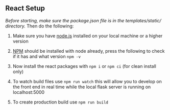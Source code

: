 
## React Setup

_Before starting, make sure the package.json file is in the templates/static/ directory._
Then do the following:
1. Make sure you have [node.js](https://nodejs.org/dist/v14.10.1/node-v14.10.1-x64.msi) installed on your local machine or a higher version
2. [NPM](https://www.npmjs.com/get-npm) should be installed with node already, press the following to check if it has and what version
`npm -v`
3. Now install the react packages with `npm i` or `npm ci` (for clean install only)

4. To watch build files use `npm run watch` this will allow you to develop on the front end 
in real time while the local flask server is running on localhost:5000

5. To create production build use `npm run build`

